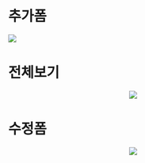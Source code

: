 # 추가폼
<img src="https://github.com/benecia2/React-CRUD/assets/99549882/3bec5afa-875c-4d59-9891-168ce00f567c">


# 전체보기
<p align="center">
  <img src="https://github.com/benecia2/React-CRUD/assets/99549882/3fa632bd-c312-4a11-829f-8042a8e8f92a">
</p>

# 수정폼
<p align="center">
  <img src="https://github.com/benecia2/React-CRUD/assets/99549882/febcda3f-b520-4675-a4a7-60cc7954f06e">
</p>
